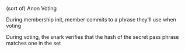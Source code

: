 (sort of) Anon Voting


During membership init, member commits to a phrase they'll use when voting 

During voting, the snark verifies that the hash of the secret pass phrase matches one in the set

